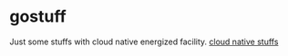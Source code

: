 # gostuff

Just some stuffs with cloud native energized facility.
[cloud native stuffs](https://github.com/samlet/gostuff)

